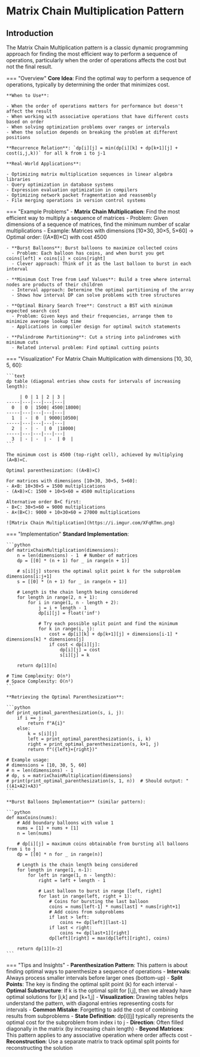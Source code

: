 # Matrix Chain Multiplication Pattern

## Introduction

The Matrix Chain Multiplication pattern is a classic dynamic programming approach for finding the most efficient way to perform a sequence of operations, particularly when the order of operations affects the cost but not the final result.

=== "Overview"
    **Core Idea**: Find the optimal way to perform a sequence of operations, typically by determining the order that minimizes cost.
    
    **When to Use**:
    
    - When the order of operations matters for performance but doesn't affect the result
    - When working with associative operations that have different costs based on order
    - When solving optimization problems over ranges or intervals
    - When the solution depends on breaking the problem at different positions
    
    **Recurrence Relation**: `dp[i][j] = min(dp[i][k] + dp[k+1][j] + cost(i,j,k))` for all k from i to j-1
    
    **Real-World Applications**:
    
    - Optimizing matrix multiplication sequences in linear algebra libraries
    - Query optimization in database systems
    - Expression evaluation optimization in compilers
    - Optimizing network packet fragmentation and reassembly
    - File merging operations in version control systems

=== "Example Problems"
    - **Matrix Chain Multiplication**: Find the most efficient way to multiply a sequence of matrices
      - Problem: Given dimensions of a sequence of matrices, find the minimum number of scalar multiplications
      - Example: Matrices with dimensions [10×30, 30×5, 5×60] → Optimal order: ((A×B)×C) with cost 4500
    
    - **Burst Balloons**: Burst balloons to maximize collected coins
      - Problem: Each balloon has coins, and when burst you get coins[left] × coins[i] × coins[right]
      - Clever approach: Think of it as the last balloon to burst in each interval
    
    - **Minimum Cost Tree from Leaf Values**: Build a tree where internal nodes are products of their children
      - Interval approach: Determine the optimal partitioning of the array
      - Shows how interval DP can solve problems with tree structures
    
    - **Optimal Binary Search Tree**: Construct a BST with minimum expected search cost
      - Problem: Given keys and their frequencies, arrange them to minimize average lookup time
      - Applications in compiler design for optimal switch statements
    
    - **Palindrome Partitioning**: Cut a string into palindromes with minimum cuts
      - Related interval problem: Find optimal cutting points

=== "Visualization"
    For Matrix Chain Multiplication with dimensions [10, 30, 5, 60]:
    
    ```text
    dp table (diagonal entries show costs for intervals of increasing length):
    
         | 0 | 1 | 2 | 3 |
    -----|---|---|---|---|
      0  | 0 | 1500| 4500|18000|
    -----|---|---|---|---|
      1  | - | 0  | 9000|10500|
    -----|---|---|---|---|
      2  | - | -  | 0  |18000|
    -----|---|---|---|---|
      3  | - | -  | -  | 0  |
    ```
    
    The minimum cost is 4500 (top-right cell), achieved by multiplying (A×B)×C.
    
    Optimal parenthesization: ((A×B)×C)
    
    For matrices with dimensions [10×30, 30×5, 5×60]:
    - A×B: 10×30×5 = 1500 multiplications
    - (A×B)×C: 1500 + 10×5×60 = 4500 multiplications
    
    Alternative order B×C first:
    - B×C: 30×5×60 = 9000 multiplications
    - A×(B×C): 9000 + 10×30×60 = 27000 multiplications
    
    ![Matrix Chain Multiplication](https://i.imgur.com/XFqRTmn.png)

=== "Implementation"
    **Standard Implementation**:
    
    ```python
    def matrixChainMultiplication(dimensions):
        n = len(dimensions) - 1  # Number of matrices
        dp = [[0] * (n + 1) for _ in range(n + 1)]
        
        # s[i][j] stores the optimal split point k for the subproblem dimensions[i:j+1]
        s = [[0] * (n + 1) for _ in range(n + 1)]
        
        # Length is the chain length being considered
        for length in range(2, n + 1):
            for i in range(1, n - length + 2):
                j = i + length - 1
                dp[i][j] = float('inf')
                
                # Try each possible split point and find the minimum
                for k in range(i, j):
                    cost = dp[i][k] + dp[k+1][j] + dimensions[i-1] * dimensions[k] * dimensions[j]
                    if cost < dp[i][j]:
                        dp[i][j] = cost
                        s[i][j] = k
        
        return dp[1][n]
    
    # Time Complexity: O(n³)
    # Space Complexity: O(n²)
    ```
    
    **Retrieving the Optimal Parenthesization**:
    
    ```python
    def print_optimal_parenthesization(s, i, j):
        if i == j:
            return f"A{i}"
        else:
            k = s[i][j]
            left = print_optimal_parenthesization(s, i, k)
            right = print_optimal_parenthesization(s, k+1, j)
            return f"({left}×{right})"
    
    # Example usage:
    # dimensions = [10, 30, 5, 60]
    # n = len(dimensions) - 1
    # dp, s = matrixChainMultiplication(dimensions)
    # print(print_optimal_parenthesization(s, 1, n))  # Should output: "((A1×A2)×A3)"
    ```
    
    **Burst Balloons Implementation** (similar pattern):
    
    ```python
    def maxCoins(nums):
        # Add boundary balloons with value 1
        nums = [1] + nums + [1]
        n = len(nums)
        
        # dp[i][j] = maximum coins obtainable from bursting all balloons from i to j
        dp = [[0] * n for _ in range(n)]
        
        # Length is the chain length being considered
        for length in range(1, n-1):
            for left in range(1, n - length):
                right = left + length - 1
                
                # Last balloon to burst in range [left, right]
                for last in range(left, right + 1):
                    # Coins for bursting the last balloon
                    coins = nums[left-1] * nums[last] * nums[right+1]
                    # Add coins from subproblems
                    if last > left:
                        coins += dp[left][last-1]
                    if last < right:
                        coins += dp[last+1][right]
                    dp[left][right] = max(dp[left][right], coins)
        
        return dp[1][n-2]
    ```

=== "Tips and Insights"
    - **Parenthesization Pattern**: This pattern is about finding optimal ways to parenthesize a sequence of operations
    - **Intervals**: Always process smaller intervals before larger ones (bottom-up)
    - **Split Points**: The key is finding the optimal split point (k) for each interval
    - **Optimal Substructure**: If k is the optimal split for [i,j], then we already have optimal solutions for [i,k] and [k+1,j]
    - **Visualization**: Drawing tables helps understand the pattern, with diagonal entries representing costs for intervals
    - **Common Mistake**: Forgetting to add the cost of combining results from subproblems
    - **State Definition**: dp[i][j] typically represents the optimal cost for the subproblem from index i to j
    - **Direction**: Often filled diagonally in the matrix (by increasing chain length)
    - **Beyond Matrices**: This pattern applies to any associative operation where order affects cost
    - **Reconstruction**: Use a separate matrix to track optimal split points for reconstructing the solution
